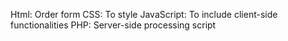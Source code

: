 Html: Order form
CSS: To style
JavaScript: To include client-side functionalities
PHP: Server-side processing script 
